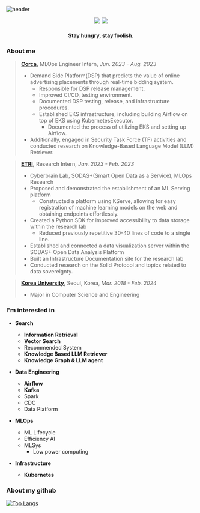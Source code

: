 ![header](https://capsule-render.vercel.app/api?type=transparent&color=auto&height=200&fontAlign=50&section=header&text=Hi!%20I'm%20ryuni%20:\)&fontSize=90&customColorList=19&fontColor=FF6363)


<div align=center>
<a href="https://hits.seeyoufarm.com"><img src="https://hits.seeyoufarm.com/api/count/incr/badge.svg?url=https%3A%2F%2Fgithub.com%2Fryuni-dev&count_bg=%23FF8787&title_bg=%233F4E4F&icon=&icon_color=%23E7E7E7&title=hits&edge_flat=false"/></a>
<a href="https://velog.io/@ryuni" target="_blank"><img src="https://img.shields.io/badge/Velog-20C997?style=flat-square&logo=Velog&logoColor=white"/></a>
<!-- <a href="https://ryuni.oopy.io/" target="_blank"><img src="https://img.shields.io/badge/Portfolio-FF3366?style=flat-square&logo=About.me&logoColor=white"/></a> -->

</div>

<h4 align="center">Stay hungry, stay foolish.</h3>
<!-- <div align=center> -->

### About me
> **[Corca](https://www.corca.team/),** MLOps Engineer Intern, *Jun. 2023 - Aug. 2023*
> - Demand Side Platform(DSP) that predicts the value of online advertising placements through real-time bidding system.
>   - Responsible for DSP release management.
>   - Improved CI/CD, testing environment.
>   - Documented DSP testing, release, and infrastructure procedures.
>   - Established EKS infrastructure, including building Airflow on top of EKS using KubernetesExecutor.
>     - Documented the process of utilizing EKS and setting up Airflow.
> - Additionally, engaged in Security Task Force (TF) activities and conducted research on Knowledge-Based Language Model (LLM) Retriever.


> **[ETRI](https://www.etri.re.kr/eng/main/main.etri),** Research Intern, *Jan. 2023 - Feb. 2023*
> - Cyberbrain Lab, SODAS+(Smart Open Data as a Service), MLOps Research
> - Proposed and demonstrated the establishment of an ML Serving platform
>   - Constructed a platform using KServe, allowing for easy registration of machine learning models on the web and obtaining endpoints effortlessly.
> - Created a Python SDK for improved accessibility to data storage within the research lab
>   - Reduced previously repetitive 30-40 lines of code to a single line.
> - Established and connected a data visualization server within the SODAS+ Open Data Analysis Platform
> - Built an Infrastructure Documentation site for the research lab
> - Conducted research on the Solid Protocol and topics related to data sovereignty.

> **[Korea University](https://www.korea.edu/mbshome/mbs/en/index.do),** Seoul, Korea, *Mar. 2018 - Feb. 2024*
> - Major in Computer Science and Engineering

### I'm interested in 
- **Search**
    - **Information Retrieval**
    - **Vector Search**
    - Recommended System
    - **Knowledge Based LLM Retriever**
    - **Knowledge Graph & LLM agent**
      
- **Data Engineering**
    - **Airflow**
    - **Kafka**
    - Spark
    - CDC
    - Data Platform
- **MLOps**
    - ML Lifecycle
    - Efficiency AI
    - MLSys
        - Low power computing
- **Infrastructure**
    - **Kubernetes**

### About my github

<!--  <div align=center> -->

<!-- ![Ryuni's GitHub stats](https://github-readme-stats.vercel.app/api?username=ryuni-dev&show_icons=true&theme=swift) -->
[![Top Langs](https://github-readme-stats.vercel.app/api/top-langs/?username=ryuni-dev&layout=compact&exclude_repo=COSE371_Database&theme=swift)](https://github.com/ryuni-dev/github-readme-stats)
 
<!-- </div> -->
